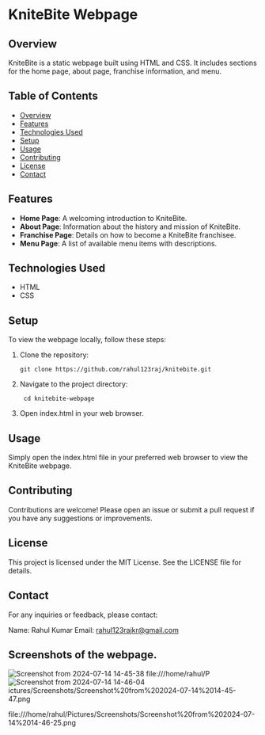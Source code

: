 # KniteBite Webpage

## Overview
KniteBite is a static webpage built using HTML and CSS. It includes sections for the home page, about page, franchise information, and menu.

## Table of Contents
- [Overview](#overview)
- [Features](#features)
- [Technologies Used](#technologies-used)
- [Setup](#setup)
- [Usage](#usage)
- [Contributing](#contributing)
- [License](#license)
- [Contact](#contact)

## Features
- **Home Page**: A welcoming introduction to KniteBite.
- **About Page**: Information about the history and mission of KniteBite.
- **Franchise Page**: Details on how to become a KniteBite franchisee.
- **Menu Page**: A list of available menu items with descriptions.

## Technologies Used
- HTML
- CSS

## Setup
To view the webpage locally, follow these steps:

1. Clone the repository:
   ```
   git clone https://github.com/rahul123raj/knitebite.git

2. Navigate to the project directory:
    ```
     cd knitebite-webpage
    
3. Open index.html in your web browser.

## Usage
Simply open the index.html file in your preferred web browser to view the KniteBite webpage.

## Contributing
Contributions are welcome! Please open an issue or submit a pull request if you have any suggestions or improvements.


## License
This project is licensed under the MIT License. See the LICENSE file for details.

## Contact
For any inquiries or feedback, please contact:

Name: Rahul Kumar
Email: rahul123rajkr@gmail.com

## Screenshots of the webpage.

![Screenshot from 2024-07-14 14-45-38](https://github.com/user-attachments/assets/91e7e9c3-4f0b-42f9-bda0-8b8c5a3db0f2)
file:///home/rahul/P![Screenshot from 2024-07-14 14-46-04](https://github.com/user-attachments/assets/907dbac7-0ee7-4242-bab5-764861cd082b)
ictures/Screenshots/Screenshot%20from%202024-07-14%2014-45-47.png

file:///home/rahul/Pictures/Screenshots/Screenshot%20from%202024-07-14%2014-46-25.png
